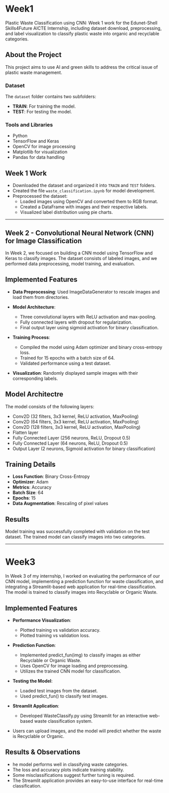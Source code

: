 # Week1
Plastic Waste Classification using CNN: Week 1 work for the Edunet-Shell Skills4Future AICTE Internship, including dataset download, preprocessing, and label visualization to classify plastic waste into organic and recyclable categories.

## About the Project
This project aims to use AI and green skills to address the critical issue of plastic waste management.

### Dataset
The `dataset` folder contains two subfolders:  
- **TRAIN**: For training the model.  
- **TEST**: For testing the model.

### Tools and Libraries
- Python  
- TensorFlow and Keras  
- OpenCV for image processing  
- Matplotlib for visualization  
- Pandas for data handling  

## Week 1 Work
- Downloaded the dataset and organized it into `TRAIN` and `TEST` folders.  
- Created the file `waste_classification.ipynb` for model development.  
- Preprocessed the dataset:
  - Loaded images using OpenCV and converted them to RGB format.  
  - Created a DataFrame with images and their respective labels.  
  - Visualized label distribution using pie charts.
    
---

## Week 2 - Convolutional Neural Network (CNN) for Image Classification
In Week 2, we focused on building a CNN model using TensorFlow and Keras to classify images. The dataset consists of labeled images, and we performed data preprocessing, model training, and evaluation.

## Implemented Features
- **Data Preprocessing**: Used ImageDataGenerator to rescale images and load them from directories.

- **Model Architecture**:
  - Three convolutional layers with ReLU activation and max-pooling.
  - Fully connected layers with dropout for regularization.
  - Final output layer using sigmoid activation for binary classification.

- **Training Process**:
  - Compiled the model using Adam optimizer and binary cross-entropy loss.
  - Trained for 15 epochs with a batch size of 64.
  - Validated performance using a test dataset.

- **Visualization**:
  Randomly displayed sample images with their corresponding labels.
  
## Model Architectre
  The model consists of the following layers:
  - Conv2D (32 filters, 3x3 kernel, ReLU activation, MaxPooling)
  - Conv2D (64 filters, 3x3 kernel, ReLU activation, MaxPooling)
  - Conv2D (128 filters, 3x3 kernel, ReLU activation, MaxPooling)
  - Flatten layer
  - Fully Connected Layer (256 neurons, ReLU, Dropout 0.5)
  - Fully Connected Layer (64 neurons, ReLU, Dropout 0.5)
  - Output Layer (2 neurons, Sigmoid activation for binary classification)

## Training Details
- **Loss Function**: Binary Cross-Entropy
- **Optimizer**: Adam
- **Metrics**: Accuracy
- **Batch Size**: 64
- **Epochs**: 15
- **Data Augmentation**: Rescaling of pixel values

## Results
Model training was successfully completed with validation on the test dataset.
The trained model can classify images into two categories.

---

# Week3
  In Week 3 of my internship, I worked on evaluating the performance of our CNN model, implementing a prediction function for waste classification, and integrating a Streamlit-based web application for real-time classification. The model is trained to classify images into Recyclable or Organic Waste.
  
## Implemented Features
- **Performance Visualization**:
  - Plotted training vs validation accuracy.
  - Plotted training vs validation loss.

- **Prediction Function**:
  - Implemented predict_fun(img) to classify images as either Recyclable or Organic Waste.
  - Uses OpenCV for image loading and preprocessing.
  - Utilizes the trained CNN model for classification.

- **Testing the Model**:
  - Loaded test images from the dataset.
  - Used predict_fun() to classify test images.

- **Streamlit Application**:
  - Developed WasteClassify.py using Streamlit for an interactive web-based waste classification system.
 - Users can upload images, and the model will predict whether the waste is Recyclable or Organic.

## Results & Observations
- he model performs well in classifying waste categories.
- The loss and accuracy plots indicate training stability.
- Some misclassifications suggest further tuning is required.
- The Streamlit application provides an easy-to-use interface for real-time classification.
